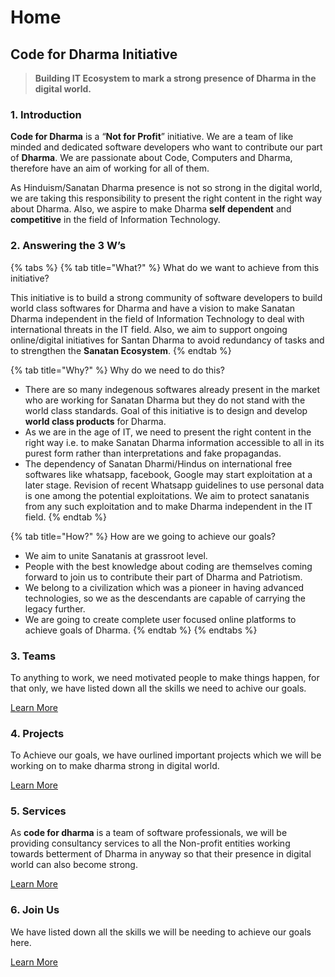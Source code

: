 # Home

## **Code for Dharma Initiative**

> **Building IT Ecosystem to mark a strong presence of Dharma in the digital world.**

### 1. Introduction

**Code for Dharma** is a “**Not for Profit**” initiative. We are a team of like minded and dedicated software developers who want to contribute our part of **Dharma**. We are passionate about Code, Computers and Dharma, therefore have an aim of working for all of them.

As Hinduism/Sanatan Dharma presence is not so strong in the digital world, we are taking this responsibility to present the right content in the right way about Dharma. Also, we aspire to make Dharma **self dependent** and **competitive** in the field of Information Technology.

### 2. Answering the 3 W’s

{% tabs %}
{% tab title="What?" %}
What do we want to achieve from this initiative?

This initiative is to build a strong community of software developers to build world class softwares for Dharma and have a vision to make Sanatan Dharma independent in the field of Information Technology to deal with international threats in the IT field. Also, we aim to support ongoing online/digital initiatives for Santan Dharma to avoid redundancy of tasks and to strengthen the **Sanatan Ecosystem**.
{% endtab %}

{% tab title="Why?" %}
Why do we need to do this?

* There are so many indegenous softwares already present in the market who are working for Sanatan Dharma but they do not stand with the world class standards. Goal of this initiative is to design and develop **world class products** for Dharma.
* As we are in the age of IT, we need to present the right content in the right way i.e. to make Sanatan Dharma information accessible to all in its purest form rather than interpretations and fake propagandas.
* The dependency of Sanatan Dharmi/Hindus on international free softwares like whatsapp, facebook, Google may start exploitation at a later stage. Revision of recent Whatsapp guidelines to use personal data is one among the potential exploitations. We aim to protect sanatanis from any such exploitation and to make Dharma independent in the IT field.
{% endtab %}

{% tab title="How?" %}
How are we going to achieve our goals?

* We aim to unite Sanatanis at grassroot level.
* People with the best knowledge about coding are themselves coming forward to join us to contribute their part of Dharma and Patriotism.
* We belong to a civilization which was a pioneer in having advanced technologies, so we as the descendants are capable of carrying the legacy further.
* We are going to create complete user focused online platforms to achieve goals of Dharma. 
{% endtab %}
{% endtabs %}

### 3. Teams

To anything to work, we need motivated people to make things happen, for that only, we have listed down all the skills we need to achive our goals.

[Learn More](teams.md)



### 4. Projects

To Achieve our goals, we have ourlined important projects which we will be working on to make dharma strong in digital world.

[Learn More](projects.md)

### 5. Services

As **code for dharma** is a team of software professionals, we will be providing consultancy services to all the Non-profit entities working towards betterment of Dharma in anyway so that their presence in digital world can also become strong.

[Learn More](services-1.md)

### 6. Join Us

We have listed down all the skills we will be needing to achieve our goals here.

[Learn More](join-us/join-us.md)

